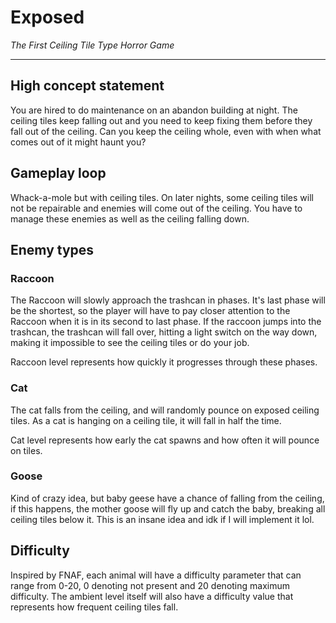 # Exposed
*The First Ceiling Tile Type Horror Game*
___

## High concept statement
You are hired to do maintenance on an abandon building at night. The ceiling tiles keep falling out and you need to keep fixing them before they fall out of the ceiling. Can you keep the ceiling whole, even with when what comes out of it might haunt you?

## Gameplay loop
Whack-a-mole but with ceiling tiles. On later nights, some ceiling tiles will not be repairable and enemies will come out of the ceiling. You have to manage these enemies as well as the ceiling falling down. 

## Enemy types
### Raccoon
The Raccoon will slowly approach the trashcan in phases. It's last phase will be the shortest, so the player will have to pay closer attention to the Raccoon when it is in its second to last phase. If the raccoon jumps into the trashcan, the trashcan will fall over, hitting a light switch on the way down, making it impossible to see the ceiling tiles or do your job.

Raccoon level represents how quickly it progresses through these phases.

### Cat
The cat falls from the ceiling, and will randomly pounce on exposed ceiling tiles. As a cat is hanging on a ceiling tile, it will fall in half the time.

Cat level represents how early the cat spawns and how often it will pounce on tiles.

### Goose
Kind of crazy idea, but baby geese have a chance of falling from the ceiling, if this happens, the mother goose will fly up and catch the baby, breaking all ceiling tiles below it. This is an insane idea and idk if I will implement it lol.

## Difficulty
Inspired by FNAF, each animal will have a difficulty parameter that can range from 0-20, 0 denoting not present and 20 denoting maximum difficulty.
The ambient level itself will also have a difficulty value that represents how frequent ceiling tiles fall. 